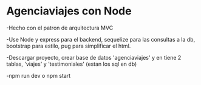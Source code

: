 # Agenciaviajes con Node
-Hecho con el patron de arquitectura MVC

-Use Node y express para el backend, sequelize para las consultas a la db, bootstrap para estilo, pug para simplificar el html.

-Descargar proyecto, crear base de datos 'agenciaviajes' y en tiene 2 tablas, 'viajes' y 'testimoniales' (estan los sql en db)

-npm run dev o npm start
